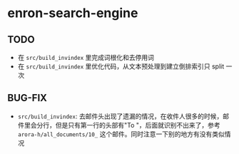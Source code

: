 # enron-search-engine

## TODO

- 在 `src/build_invindex` 里完成词根化和去停用词
- 在 `src/build_invindex` 里优化代码，从文本预处理到建立倒排索引只 split 一次

## BUG-FIX

- `src/build_invindex`: 去邮件头出现了遗漏的情况，在收件人很多的时候，邮件里会分行，但是只有第一行的头部有"To "，后面就识别不出来了，参考 `arora-h/all_documents/10_` 这个邮件。同时注意一下别的地方有没有类似情况
